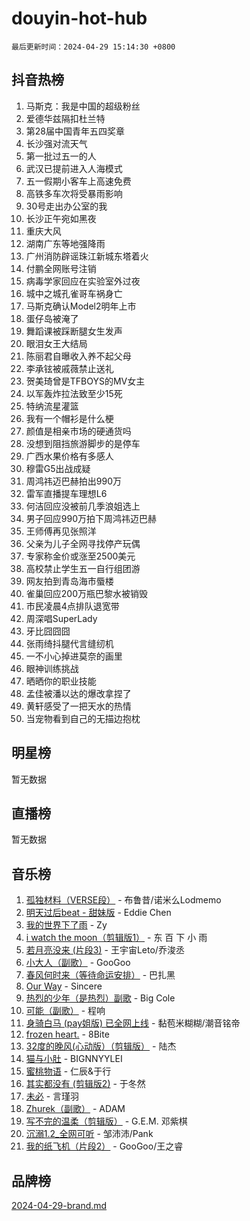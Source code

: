 # douyin-hot-hub

`最后更新时间：2024-04-29 15:14:30 +0800`

## 抖音热榜

1. 马斯克：我是中国的超级粉丝
1. 爱德华兹隔扣杜兰特
1. 第28届中国青年五四奖章
1. 长沙强对流天气
1. 第一批过五一的人
1. 武汉已提前进入人海模式
1. 五一假期小客车上高速免费
1. 高铁多车次将受暴雨影响
1. 30号走出办公室的我
1. 长沙正午宛如黑夜
1. 重庆大风
1. 湖南广东等地强降雨
1. 广州消防辟谣珠江新城东塔着火
1. 付鹏全网账号注销
1. 病毒学家回应在实验室外过夜
1. 城中之城孔雀哥车祸身亡
1. 马斯克确认Model2明年上市
1. 蛋仔岛被淹了
1. 舞蹈课被踩断腿女生发声
1. 眼泪女王大结局
1. 陈丽君自曝收入养不起父母
1. 李承铉被戚薇禁止送礼
1. 贺美琦曾是TFBOYS的MV女主
1. 以军轰炸拉法致至少15死
1. 特纳流星灌篮
1. 我有一个帽衫是什么梗
1. 颜值是相亲市场的硬通货吗
1. 没想到阻挡旅游脚步的是停车
1. 广西水果价格有多感人
1. 穆雷G5出战成疑
1. 周鸿祎迈巴赫拍出990万
1. 雷军直播提车理想L6
1. 何洁回应没被前几季浪姐选上
1. 男子回应990万拍下周鸿祎迈巴赫
1. 王师傅再见张照洋
1. 父亲为儿子全网寻找停产玩偶
1. 专家称金价或涨至2500美元
1. 高校禁止学生五一自行组团游
1. 网友拍到青岛海市蜃楼
1. 雀巢回应200万瓶巴黎水被销毁
1. 市民凌晨4点排队退宽带
1. 周深唱SuperLady
1. 牙比囧囧囧
1. 张雨绮抖腿代言缝纫机
1. 一不小心掉进莫奈的画里
1. 眼神训练挑战
1. 晒晒你的职业技能
1. 孟佳被潘以达的爆改拿捏了
1. 黄轩感受了一把天水的热情
1. 当宠物看到自己的无描边抱枕

## 明星榜

暂无数据

## 直播榜

暂无数据

## 音乐榜

1. [孤独材料（VERSE段）](https://sf5-hl-cdn-tos.douyinstatic.com/obj/tos-cn-ve-2774/ocX7glDNHYlwFeYrGQfBZoThtvPWy8tCCEBGKQ) - 布鲁昔/诺米么Lodmemo
1. [明天过后beat - 甜妹版](https://sf3-cdn-tos.douyinstatic.com/obj/tos-cn-ve-2774/osMLYeeoMm04CZyaI91XUDF8OzLRLgePKALGHI) - Eddie Chen
1. [我的世界下了雨](https://sf3-cdn-tos.douyinstatic.com/obj/tos-cn-ve-2774/o85sBiwXIByH9bWIMAEEOoiQ1o1m9Afn15BspE) - Zy
1. [i watch the moon（剪辑版1）](https://sf3-cdn-tos.douyinstatic.com/obj/tos-cn-ve-2774/o0I9mSChzHZANMJIEBfkCQzzg6N5WAcVtqft9P) - 东 百 下 小 雨
1. [若月亮没来 (片段3)](https://sf3-cdn-tos.douyinstatic.com/obj/tos-cn-ve-2774/okfyEUsGW1B1ovJi5JiN9IjvAT2lMwA054GoEB) - 王宇宙Leto/乔浚丞
1. [小大人（副歌）](https://sf3-cdn-tos.douyinstatic.com/obj/tos-cn-ve-2774/oIhaDwehWhLFsVIG7QIICLLazDNGJAGg5geeb4) - GooGoo
1. [春风何时来（等待命运安排）](https://sf5-hl-cdn-tos.douyinstatic.com/obj/tos-cn-ve-2774/oICBNbD3gelMfB4WgiD1KI2jQtXZE2FgHLwtsl) - 巴扎黑
1. [Our Way](https://sf5-hl-cdn-tos.douyinstatic.com/obj/tos-cn-ve-2774/o8tPEkQgQNCe0DPeFwZzYrbqLlnzBBrYidWkEZ) - Sincere
1. [热烈的少年（是热烈）副歌](https://sf5-hl-cdn-tos.douyinstatic.com/obj/tos-cn-ve-2774/owVNI0CLDAUMtSz6TEYvfFBFL4UDFFhLfgK8fa) - Big Cole
1. [可能（副歌）](https://sf5-hl-cdn-tos.douyinstatic.com/obj/tos-cn-ve-2774/cde1731888894259b333569393c2fb51) - 程响
1. [身骑白马 (pay姐版) 已全网上线](https://sf5-hl-cdn-tos.douyinstatic.com/obj/tos-cn-ve-2774/oQLO5ZgLsFkaDhdIIveF2zUCgfweY0gWaH4AQG) - 黏苞米糊糊/潮音铭帝
1. [frozen heart.](https://sf6-cdn-tos.douyinstatic.com/obj/tos-cn-ve-2774/oIIWJfyjIACZA9zQMtnJ6hQQhFC4vhCupoRBsO) - 8Bite
1. [32度的晚风(心动版）（剪辑版）](https://sf5-hl-cdn-tos.douyinstatic.com/obj/tos-cn-ve-2774/owNyabsyWdzUulxhoJfK8IBXgp0UMQAHpvGh2B) - 陆杰
1. [猫与小肚](https://sf3-cdn-tos.douyinstatic.com/obj/tos-cn-ve-2774/osZeoClMECgK8DYl6VebABgbchEtPYQjZEnRtd) - BIGNNYYLEI
1. [蜜桃物语](https://sf5-hl-cdn-tos.douyinstatic.com/obj/tos-cn-ve-2774/oIhOSCZtIACtYU4XQkngiW9kCBfVD1Fz9IYeqL) - 仁辰&于行
1. [其实都没有 (剪辑版2)](https://sf5-hl-cdn-tos.douyinstatic.com/obj/tos-cn-ve-2774/oEBNQenHZtBhxYjGgUDQk0BCHTigQafgFlbQ7k) - 于冬然
1. [未必](https://sf5-hl-cdn-tos.douyinstatic.com/obj/tos-cn-ve-2774/ogntQMFnKQDZUgTCYuJgfLEtleYZZFxBQqhhFB) - 言瑾羽
1. [Zhurek（副歌）](https://sf5-hl-cdn-tos.douyinstatic.com/obj/tos-cn-ve-2774/ooQm8FBZQDlf0btEYgVpCcSCQfrdJGBEKZYBGS) - ADAM
1. [写不完的温柔（剪辑版）](https://sf6-cdn-tos.douyinstatic.com/obj/tos-cn-ve-2774/oYBzzZQJ233GfwkemJJffAIWgeIYrjZfWhHTcG) - G.E.M. 邓紫棋
1. [沉溺1.2_全网可听](https://sf3-cdn-tos.douyinstatic.com/obj/tos-cn-ve-2774/ok2QoiBqsWAX9McZmWiI9gAB0EzwD4Xj6yfmtH) - 邹沛沛/Pank
1. [我的纸飞机（片段2）](https://sf3-cdn-tos.douyinstatic.com/obj/tos-cn-ve-2774/oM2ZrKcg2CD5AeRB2gkeXOFB1IxAGJdZPazYHf) - GooGoo/王之睿

## 品牌榜

[2024-04-29-brand.md](2024-04-29-brand.md)

